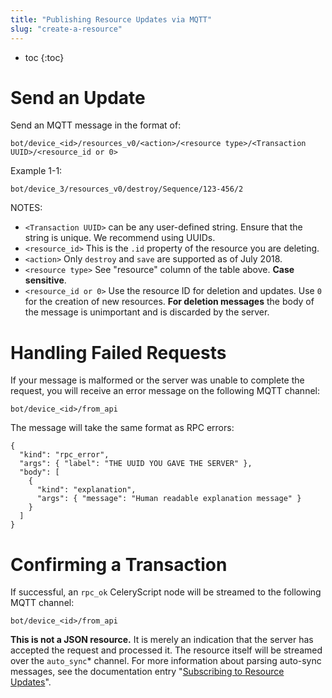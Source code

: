 ```yaml
---
title: "Publishing Resource Updates via MQTT"
slug: "create-a-resource"
---
```


* toc
{:toc}

# Send an Update

Send an MQTT message in the format of:

```
bot/device_<id>/resources_v0/<action>/<resource type>/<Transaction UUID>/<resource_id or 0>
```

Example 1-1:

```
bot/device_3/resources_v0/destroy/Sequence/123-456/2
```

NOTES:

 * `<Transaction UUID>` can be any user-defined string. Ensure that the string is unique. We recommend using UUIDs.
 * `<resource_id>` This is the `.id` property of the resource you are deleting.
 * `<action>` Only `destroy` and `save` are supported as of July 2018.
 * `<resource type>` See "resource" column of the table above. **Case sensitive**.
 * `<resource_id or 0>` Use the resource ID for deletion and updates. Use `0` for the creation of new resources.
**For deletion messages** the body of the message is unimportant and is discarded by the server.

# Handling Failed Requests

If your message is malformed or the server was unable to complete the request, you will receive an error message on the following MQTT channel:

```
bot/device_<id>/from_api
```

The message will take the same format as RPC errors:

```
{
  "kind": "rpc_error",
  "args": { "label": "THE UUID YOU GAVE THE SERVER" },
  "body": [
    {
      "kind": "explanation",
      "args": { "message": "Human readable explanation message" }
    }
  ]
}
```

# Confirming a Transaction

If successful, an `rpc_ok` CeleryScript node will be streamed to the following MQTT channel:

```
bot/device_<id>/from_api
```

**This is not a JSON resource.** It is merely an indication that the server has accepted the request and processed it. The resource itself will be streamed over the `auto_sync`* channel. For more information about parsing auto-sync messages, see the documentation entry "[Subscribing to Resource Updates](realtime-updates-auto-sync.md)".

